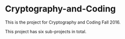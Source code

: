 # Cryptography-and-Coding
This is the project for Cryptography and Coding Fall 2016.

This project has six sub-projects in total.

